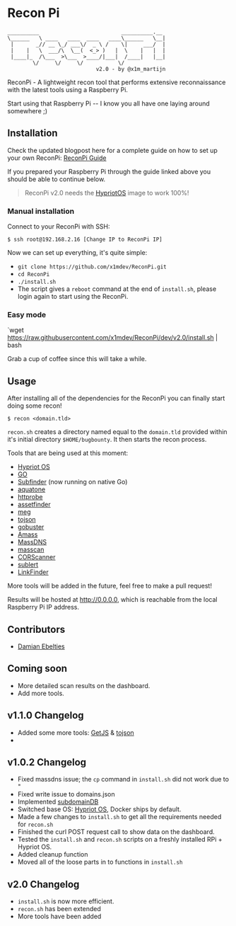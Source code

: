 # Recon Pi

```
__________                          __________.__ 
\______   \ ____   ____  ____   ____\______   \__|
 |       _// __ \_/ ___\/  _ \ /    \|     ___/  |
 |    |   \  ___/\  \__(  <_> )   |  \    |   |  |
 |____|_  /\___  >\___  >____/|___|  /____|   |__|
        \/     \/     \/           \/             
                            v2.0 - by @x1m_martijn
```

ReconPi - A lightweight recon tool that performs extensive reconnaissance with the latest tools using a Raspberry Pi.

Start using that Raspberry Pi -- I know you all have one laying around somewhere ;)

## Installation

Check the updated blogpost here for a complete guide on how to set up your own ReconPi: [ReconPi Guide](https://x1m.nl/posts/recon-pi/) 


If you prepared your Raspberry Pi through the guide linked above you should be able to continue below.

> ReconPi v2.0 needs the [HypriotOS](https://blog.hypriot.com/downloads/) image to work 100%!

### Manual installation

Connect to your ReconPi with SSH:

```
$ ssh root@192.168.2.16 [Change IP to ReconPi IP]
```

Now we can set up everything, it's quite simple:

 - `git clone https://github.com/x1mdev/ReconPi.git`
 - `cd ReconPi`
 - `./install.sh`
 - The script gives a `reboot` command at the end of `install.sh`, please login again to start using the ReconPi.

### Easy mode

`wget https://raw.githubusercontent.com/x1mdev/ReconPi/dev/v2.0/install.sh | bash

Grab a cup of coffee since this will take a while.

## Usage

After installing all of the dependencies for the ReconPi you can finally start doing some recon!

```
$ recon <domain.tld>
```

`recon.sh` creates a directory named equal to the `domain.tld` provided within it's initial directory `$HOME/bugbounty`. It then starts the recon process.

Tools that are being used at this moment:

 - [Hypriot OS](https://blog.hypriot.com/downloads/)
 - [GO](https://github.com/golang)
 - [Subfinder](https://github.com/Ice3man543/subfinder) (now running on native Go)
 - [aquatone](https://github.com/michenriksen/aquatone)
 - [httprobe](https://github.com/tomnomnom/httprobe)
 - [assetfinder](https://github.com/tomnomnom/assetfinder)
 - [meg](https://github.com/tomnomnom/meg)
 - [tojson](https://github.com/tomnomnom/hacks/tojson)
 - [gobuster](https://github.com/OJ/gobuster)
 - [Amass](https://github.com/OWASP/Amass)
 - [MassDNS](https://github.com/blechschmidt/massdns)
 - [masscan](https://github.com/robertdavidgraham/masscan)
 - [CORScanner](https://github.com/chenjj/CORScanner)
 - [sublert](https://github.com/yassineaboukir/sublert)
 - [LinkFinder](https://github.com/GerbenJavado/LinkFinder)

More tools will be added in the future, feel free to make a pull request!

Results will be hosted at http://0.0.0.0, which is reachable from the local Raspberry Pi IP address.

## Contributors

 - [Damian Ebelties](https://github.com/ebelties)

## Coming soon

 - More detailed scan results on the dashboard.
 - Add more tools.

## v1.1.0 Changelog

- Added some more tools: 
 [GetJS](https://github.com/003random/getJS) &
 [tojson](https://github.com/tomnomnom/hacks/tojson)
- 
## v1.0.2 Changelog

 - Fixed massdns issue; the `cp` command in `install.sh` did not work due to "
 - Fixed write issue to domains.json
 - Implemented [subdomainDB](https://github.com/smiegles/subdomainDB)
 - Switched base OS: [Hypriot OS](https://blog.hypriot.com/downloads/), Docker ships by default.
 - Made a few changes to `install.sh` to get all the requirements needed for `recon.sh`
 - Finished the curl POST request call to show data on the dashboard.
 - Tested the `install.sh` and `recon.sh` scripts on a freshly installed RPi + Hypriot OS.
 - Added cleanup function
 - Moved all of the loose parts in to functions in `install.sh`

 ## v2.0 Changelog

  - `install.sh` is now more efficient.
  - `recon.sh` has been extended
  - More tools have been added